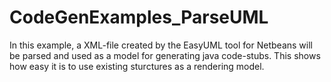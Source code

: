 # CodeGenExamples_ParseUML
In this example, a XML-file created by the EasyUML tool for Netbeans will be parsed and used as a model for generating java code-stubs. This shows how easy it is to use existing sturctures as a rendering model. 
